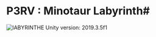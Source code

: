 # P3RV : Minotaur Labyrinth#
![lABYRINTHE](https://user-images.githubusercontent.com/73020056/151371927-eb1719ea-aeea-4e2f-9bb3-c49dd19a7ed9.png)
Unity version: 2019.3.5f1
